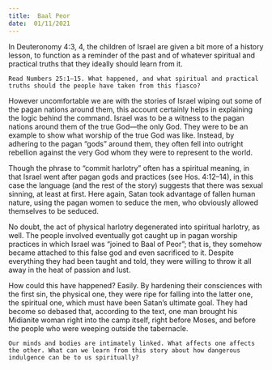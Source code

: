 ```yaml
---
title:  Baal Peor
date:  01/11/2021
---
```


In Deuteronomy 4:3, 4, the children of Israel are given a bit more of a history lesson, to function as a reminder of the past and of whatever spiritual and practical truths that they ideally should learn from it.

`Read Numbers 25:1–15. What happened, and what spiritual and practical truths should the people have taken from this fiasco?`

However uncomfortable we are with the stories of Israel wiping out some of the pagan nations around them, this account certainly helps in explaining the logic behind the command. Israel was to be a witness to the pagan nations around them of the true God—the only God. They were to be an example to show what worship of the true God was like. Instead, by adhering to the pagan “gods” around them, they often fell into outright rebellion against the very God whom they were to represent to the world.

Though the phrase to “commit harlotry” often has a spiritual meaning, in that Israel went after pagan gods and practices (see Hos. 4:12–14), in this case the language (and the rest of the story) suggests that there was sexual sinning, at least at first. Here again, Satan took advantage of fallen human nature, using the pagan women to seduce the men, who obviously allowed themselves to be seduced.

No doubt, the act of physical harlotry degenerated into spiritual harlotry, as well. The people involved eventually got caught up in pagan worship practices in which Israel was “joined to Baal of Peor”; that is, they somehow became attached to this false god and even sacrificed to it. Despite everything they had been taught and told, they were willing to throw it all away in the heat of passion and lust.

How could this have happened? Easily. By hardening their consciences with the first sin, the physical one, they were ripe for falling into the latter one, the spiritual one, which must have been Satan’s ultimate goal. They had become so debased that, according to the text, one man brought his Midianite woman right into the camp itself, right before Moses, and before the people who were weeping outside the tabernacle.

`Our minds and bodies are intimately linked. What affects one affects the other. What can we learn from this story about how dangerous indulgence can be to us spiritually?`